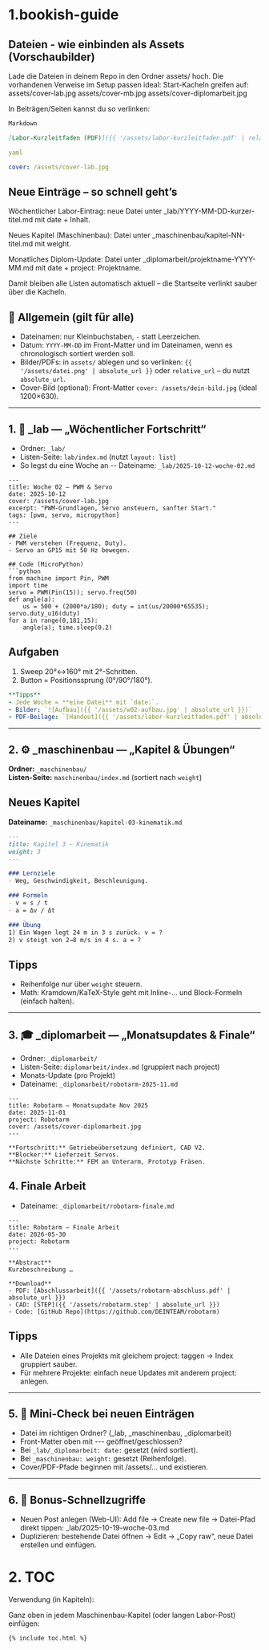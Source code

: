 # 1.bookish-guide

## Dateien - wie einbinden als Assets (Vorschaubilder)
Lade die Dateien in deinem Repo in den Ordner assets/ hoch.
Die vorhandenen Verweise im Setup passen ideal:
Start-Kacheln greifen auf:
assets/cover-lab.jpg
assets/cover-mb.jpg
assets/cover-diplomarbeit.jpg

In Beiträgen/Seiten kannst du so verlinken:

```markdown
Markdown

[Labor-Kurzleitfaden (PDF)]({{ '/assets/labor-kurzleitfaden.pdf' | relative_url }})
```

```yaml
yaml

cover: /assets/cover-lab.jpg
```
## Neue Einträge – so schnell geht’s
Wöchentlicher Labor-Eintrag: neue Datei unter _lab/YYYY-MM-DD-kurzer-titel.md mit date + Inhalt.

Neues Kapitel (Maschinenbau): Datei unter _maschinenbau/kapitel-NN-titel.md mit weight.

Monatliches Diplom-Update: Datei unter _diplomarbeit/projektname-YYYY-MM.md mit date + project: Projektname.

Damit bleiben alle Listen automatisch aktuell – die Startseite verlinkt sauber über die Kacheln.

## 🚥 Allgemein (gilt für alle)
- Dateinamen: nur Kleinbuchstaben, `-` statt Leerzeichen.
- Datum: `YYYY-MM-DD` im Front-Matter und im Dateinamen, wenn es chronologisch sortiert werden soll.
- Bilder/PDFs: in `assets/` ablegen und so verlinken:
`{{ '/assets/datei.png' | absolute_url }}` oder `relative_url` – du nutzt `absolute_url`.
- Cover-Bild (optional): Front-Matter `cover: /assets/dein-bild.jpg` (ideal 1200×630).
---

## 1. 🧪 _lab — „Wöchentlicher Fortschritt“
- Ordner: `_lab/`
- Listen-Seite: `lab/index.md` (nutzt `layout: list`)
- So legst du eine Woche an
-- Dateiname: `_lab/2025-10-12-woche-02.md`

```
---
title: Woche 02 – PWM & Servo
date: 2025-10-12
cover: /assets/cover-lab.jpg
excerpt: "PWM-Grundlagen, Servo ansteuern, sanfter Start."
tags: [pwm, servo, micropython]
---

## Ziele
- PWM verstehen (Frequenz, Duty).
- Servo an GP15 mit 50 Hz bewegen.

## Code (MicroPython)
```python
from machine import Pin, PWM
import time
servo = PWM(Pin(15)); servo.freq(50)
def angle(a):
    us = 500 + (2000*a/180); duty = int(us/20000*65535); servo.duty_u16(duty)
for a in range(0,181,15):
    angle(a); time.sleep(0.2)
```

## Aufgaben
1. Sweep 20°↔160° mit 2°-Schritten.
2. Button = Positionssprung (0°/90°/180°).

```Yaml
**Tipps**
- Jede Woche = **eine Datei** mit `date:`.  
- Bilder: `![Aufbau]({{ '/assets/w02-aufbau.jpg' | absolute_url }})`  
- PDF-Beilage: `[Handout]({{ '/assets/labor-kurzleitfaden.pdf' | absolute_url }})`
```
---

## 2. ⚙️ _maschinenbau — „Kapitel & Übungen“
**Ordner:** `_maschinenbau/`  
**Listen-Seite:** `maschinenbau/index.md` (sortiert nach `weight`)

## Neues Kapitel
**Dateiname:** `_maschinenbau/kapitel-03-kinematik.md`

```markdown
---
title: Kapitel 3 – Kinematik
weight: 3
---

### Lernziele
- Weg, Geschwindigkeit, Beschleunigung.

### Formeln
- v = s / t  
- a = Δv / Δt

### Übung
1) Ein Wagen legt 24 m in 3 s zurück. v = ?  
2) v steigt von 2→8 m/s in 4 s. a = ?
```

## Tipps
- Reihenfolge nur über `weight` steuern.
- Math: Kramdown/KaTeX-Style geht mit Inline-$…$ und Block-Formeln (einfach halten).

---
## 3. 🎓 _diplomarbeit — „Monatsupdates & Finale“
- Ordner: `_diplomarbeit/`
- Listen-Seite: `diplomarbeit/index.md` (gruppiert nach project)
- Monats-Update (pro Projekt)
- Dateiname: `_diplomarbeit/robotarm-2025-11.md`

```
---
title: Robotarm – Monatsupdate Nov 2025
date: 2025-11-01
project: Robotarm
cover: /assets/cover-diplomarbeit.jpg
---

**Fortschritt:** Getriebeübersetzung definiert, CAD V2.  
**Blocker:** Lieferzeit Servos.  
**Nächste Schritte:** FEM an Unterarm, Prototyp Fräsen.
```

## 4. Finale Arbeit
- Dateiname: `_diplomarbeit/robotarm-finale.md`

```
---
title: Robotarm – Finale Arbeit
date: 2026-05-30
project: Robotarm
---

**Abstract**  
Kurzbeschreibung …

**Download**  
- PDF: [Abschlussarbeit]({{ '/assets/robotarm-abschluss.pdf' | absolute_url }})
- CAD: [STEP]({{ '/assets/robotarm.step' | absolute_url }})
- Code: [GitHub Repo](https://github.com/DEINTEAM/robotarm)
```

## Tipps
- Alle Dateien eines Projekts mit gleichem project: taggen → Index gruppiert sauber.
- Für mehrere Projekte: einfach neue Updates mit anderem project: anlegen.

___

## 5. 🔧 Mini-Check bei neuen Einträgen
- Datei im richtigen Ordner? (_lab, _maschinenbau, _diplomarbeit)
- Front-Matter oben mit --- geöffnet/geschlossen?
- Bei `_lab/_diplomarbeit: date:` gesetzt (wird sortiert).
- Bei `_maschinenbau: weight:` gesetzt (Reihenfolge).
- Cover/PDF-Pfade beginnen mit /assets/… und existieren.
---

## 6. 🧷 Bonus-Schnellzugriffe
- Neuen Post anlegen (Web-UI): Add file → Create new file
→ Datei-Pfad direkt tippen: _lab/2025-10-19-woche-03.md
- Duplizieren: bestehende Datei öffnen → Edit → „Copy raw“, neue Datei erstellen und einfügen.


# 2. TOC
Verwendung (in Kapiteln):

Ganz oben in jedem Maschinenbau-Kapitel (oder langen Labor-Post) einfügen:
```
{% include toc.html %}
```



